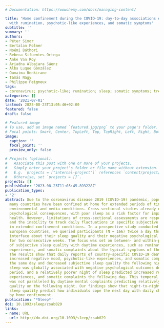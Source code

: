 ```yaml
---
# Documentation: https://wowchemy.com/docs/managing-content/

title: 'Home confinement during the COVID-19: day-to-day associations of sleep quality
  with rumination, psychotic-like experiences, and somatic symptoms'
subtitle: ''
summary: ''
authors:
- Péter Simor
- Bertalan Polner
- Noémi Báthori
- Rebeca Sifuentes-Ortega
- Anke Van Roy
- Ariadna Albajara Sáenz
- Alba Luque González
- Oumaima Benkirane
- Tamás Nagy
- Philippe Peigneux
tags:
- coronavirus; psychotic-like; rumination; sleep; somatic symptoms; tress
categories: []
date: '2021-07-01'
lastmod: 2023-08-23T13:05:46+02:00
featured: false
draft: false

# Featured image
# To use, add an image named `featured.jpg/png` to your page's folder.
# Focal points: Smart, Center, TopLeft, Top, TopRight, Left, Right, BottomLeft, Bottom, BottomRight.
image:
  caption: ''
  focal_point: ''
  preview_only: false

# Projects (optional).
#   Associate this post with one or more of your projects.
#   Simply enter your project's folder or file name without extension.
#   E.g. `projects = ["internal-project"]` references `content/project/deep-learning/index.md`.
#   Otherwise, set `projects = []`.
projects: []
publishDate: '2023-08-23T11:05:45.893228Z'
publication_types:
- '2'
abstract: Due to the coronavirus disease 2019 (COVID-19) pandemic, populations from
  many countries have been confined at home for extended periods of time in stressful
  environmental and media conditions. Cross-sectional studies already evidence deleterious
  psychological consequences, with poor sleep as a risk factor for impaired mental
  health. However, limitations of cross-sectional assessments are response bias tendencies
  and the inability to track daily fluctuations in specific subjective experiences
  in extended confinement conditions. In a prospective study conducted across three
  European countries, we queried participants (N = 166) twice a day through an online
  interface about their sleep quality and their negative psychological experiences
  for two consecutive weeks. The focus was set on between- and within-person associations
  of subjective sleep quality with daytime experiences, such as rumination, psychotic-like
  experiences, and somatic complaints about the typical symptoms of the coronavirus.
  The results show that daily reports of country-specific COVID-19 deaths predicted
  increased negative mood, psychotic-like experiences, and somatic complaints during
  the same day and decreased subjective sleep quality the following night. Disrupted
  sleep was globally associated with negative psychological outcomes during the study
  period, and a relatively poorer night of sleep predicted increased rumination, psychotic-like
  experiences, and somatic complaints the following day. This temporal association
  was not paralleled by daytime mental complaints predicting relatively poorer sleep
  quality on the following night. Our findings show that night-to-night changes in
  sleep quality predict how individuals cope the next day with daily challenges induced
  by home confinement.
publication: '*Sleep*'
doi: 10.1093/sleep/zsab029
links:
- name: URL
  url: http://dx.doi.org/10.1093/sleep/zsab029
---
```


